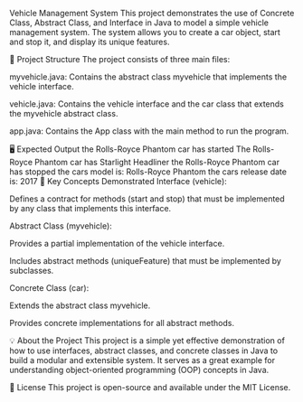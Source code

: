 Vehicle Management System
This project demonstrates the use of Concrete Class, Abstract Class, and Interface in Java to model a simple vehicle management system. The system allows you to create a car object, start and stop it, and display its unique features.

📂 Project Structure
The project consists of three main files:

myvehicle.java: Contains the abstract class myvehicle that implements the vehicle interface.

vehicle.java: Contains the vehicle interface and the car class that extends the myvehicle abstract class.

app.java: Contains the App class with the main method to run the program.

🖥️ Expected Output
the Rolls-Royce Phantom car has started
The Rolls-Royce Phantom car has Starlight Headliner
the Rolls-Royce Phantom car has stopped
the cars model is: Rolls-Royce Phantom
the cars release date is: 2017
🧠 Key Concepts Demonstrated
Interface (vehicle):

Defines a contract for methods (start and stop) that must be implemented by any class that implements this interface.

Abstract Class (myvehicle):

Provides a partial implementation of the vehicle interface.

Includes abstract methods (uniqueFeature) that must be implemented by subclasses.

Concrete Class (car):

Extends the abstract class myvehicle.

Provides concrete implementations for all abstract methods.

💡 About the Project
This project is a simple yet effective demonstration of how to use interfaces, abstract classes, and concrete classes in Java to build a modular and extensible system. It serves as a great example for understanding object-oriented programming (OOP) concepts in Java.

📝 License
This project is open-source and available under the MIT License.
